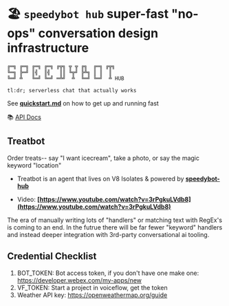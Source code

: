 # 🏖 `speedybot hub` super-fast "no-ops" conversation design infrastructure

```
╔═╗ ╔═╗ ╔═╗ ╔═╗ ╔╦╗ ╦ ╦ ╔╗  ╔═╗ ╔╦╗
╚═╗ ╠═╝ ║╣  ║╣   ║║ ╚╦╝ ╠╩╗ ║ ║  ║
╚═╝ ╩   ╚═╝ ╚═╝ ═╩╝  ╩  ╚═╝ ╚═╝  ╩ HUB

tl:dr; serverless chat that actually works
```

See **[quickstart.md](https://github.com/valgaze/treatbot/blob/deploy/quickstart.md)** on how to get up and running fast

📚 [API Docs](https://github.com/valgaze/speedybot-hub/blob/deploy/api-docs/modules.md)

## Treatbot

Order treats-- say "I want icecream", take a photo, or say the magic keyword "location"

- Treatbot is an agent that lives on V8 Isolates & powered by **[speedybot-hub](https://github.com/valgaze/speedybot-hub)**

- Video: **[https://www.youtube.com/watch?v=3rPgkuLVdb8](https://www.youtube.com/watch?v=3rPgkuLVdb8)**

The era of manually writing lots of "handlers" or matching text with RegEx's is coming to an end. In the futrue there will be far fewer "keyword" handlers and instead deeper integration with 3rd-party conversational ai tooling.

## Credential Checklist

1. BOT_TOKEN: Bot access token, if you don't have one make one: https://developer.webex.com/my-apps/new
2. VF_TOKEN: Start a project in voiceflow, get the token
3. Weather API key: https://openweathermap.org/guide

